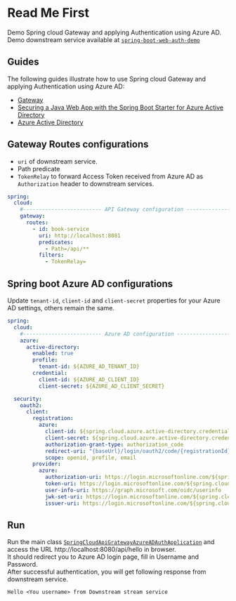 # Read Me First
Demo Spring cloud Gateway and applying Authentication using Azure AD. Demo downstream service available at [`spring-boot-web-auth-demo`](https://github.com/officiallysingh/spring-boot-web-auth-demo)

## Guides
The following guides illustrate how to use Spring cloud Gateway and applying Authentication using Azure AD:

* [Gateway](https://docs.spring.io/spring-cloud-gateway/docs/current/reference/html/)
* [Securing a Java Web App with the Spring Boot Starter for Azure Active Directory](https://aka.ms/spring/msdocs/aad)
* [Azure Active Directory](https://microsoft.github.io/spring-cloud-azure/current/reference/html/index.html#spring-security-with-azure-active-directory)

## Gateway Routes configurations
* `uri` of downstream service. 
* Path predicate
* `TokenRelay` to forward Access Token received from Azure AD as `Authorization` header to downstream services.  

```yaml
spring:
  cloud:
    #------------------------- API Gateway configuration -------------------------
    gateway:
      routes:
        - id: book-service
          uri: http://localhost:8081
          predicates:
            - Path=/api/**
          filters:
            - TokenRelay=
```

## Spring boot Azure AD configurations

Update `tenant-id`, `client-id` and `client-secret` properties for your Azure AD settings, others remain the same.

```yaml
spring:
  cloud:
    #------------------------- Azure AD configuration -------------------------
    azure:
      active-directory:
        enabled: true
        profile:
          tenant-id: ${AZURE_AD_TENANT_ID}
        credential:
          client-id: ${AZURE_AD_CLIENT_ID}
          client-secret: ${AZURE_AD_CLIENT_SECRET}

  security:
    oauth2:
      client:
        registration:
          azure:
            client-id: ${spring.cloud.azure.active-directory.credential.client-id}
            client-secret: ${spring.cloud.azure.active-directory.credential.client-secret}
            authorization-grant-type: authorization_code
            redirect-uri: "{baseUrl}/login/oauth2/code/{registrationId}"
            scope: openid, profile, email
        provider:
          azure:
            authorization-uri: https://login.microsoftonline.com/${spring.cloud.azure.active-directory.profile.tenant-id}/oauth2/v2.0/authorize
            token-uri: https://login.microsoftonline.com/${spring.cloud.azure.active-directory.profile.tenant-id}/oauth2/v2.0/token
            user-info-uri: https://graph.microsoft.com/oidc/userinfo
            jwk-set-uri: https://login.microsoftonline.com/${spring.cloud.azure.active-directory.profile.tenant-id}/discovery/v2.0/keys
            issuer-uri: https://login.microsoftonline.com/${spring.cloud.azure.active-directory.profile.tenant-id}/v2.0
```

## Run
Run the main class [`SpringCloudApiGratewayAzureADAuthApplication`](src/main/java/com/ksoot/gateway/SpringCloudApiGratewayAzureADAuthApplication.java)
and access the URL http://localhost:8080/api/hello in browser.  
It should redirect you to Azure AD login page, fill in Username and Password.  
After successful authentication, you will get following response from downstream service.

`Hello <You username> from Downstream stream service`